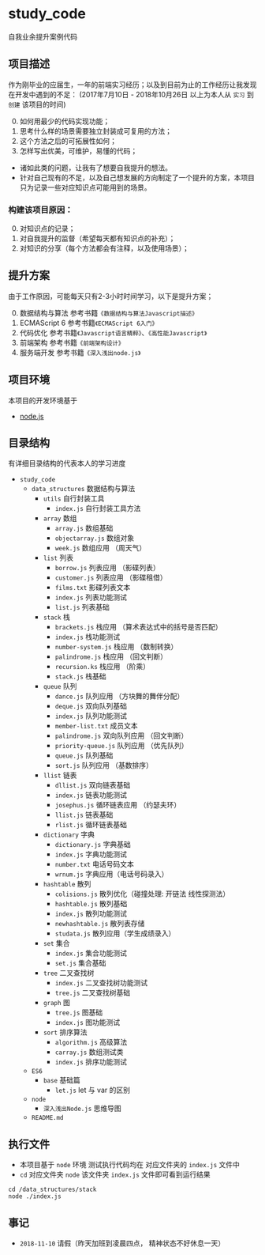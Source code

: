 # study_code
自我业余提升案例代码

## 项目描述
作为刚毕业的应届生，一年的前端实习经历；以及到目前为止的工作经历让我发现在开发中遇到的不足： 
(2017年7月10日 - 2018年10月26日 以上为本人从 `实习` 到 `创建` 该项目的时间)

0. 如何用最少的代码实现功能；
0. 思考什么样的场景需要独立封装成可复用的方法；
0. 这个方法之后的可拓展性如何；
0. 怎样写出优美，可维护，易懂的代码；
- 诸如此类的问题，让我有了想要自我提升的想法。
- 针对自己现有的不足，以及自己想发展的方向制定了一个提升的方案，本项目只为记录一些对应知识点可能用到的场景。

### 构建该项目原因：

0. 对知识点的记录；
0. 对自我提升的监督（希望每天都有知识点的补充）；
0. 对知识的分享（每个方法都会有注释，以及使用场景）；

## 提升方案
由于工作原因，可能每天只有2-3小时时间学习，以下是提升方案；

0. 数据结构与算法 参考书籍`《数据结构与算法Javascript描述》`
0. ECMAScript 6 参考书籍`《ECMAScript 6入门》`
0. 代码优化 参考书籍`《Javascript语言精粹》`、`《高性能Javascript》`
0. 前端架构 参考书籍`《前端架构设计》`
0. 服务端开发 参考书籍`《深入浅出node.js》`

## 项目环境
本项目的开发环境基于
- [node.js](https://nodejs.org/en/)

## 目录结构
有详细目录结构的代表本人的学习进度
- `study_code`
  - `data_structures` 数据结构与算法
    - `utils` 自行封装工具
      - `index.js` 自行封装工具方法
    - `array` 数组
      - `array.js` 数组基础
      - `objectarray.js` 数组对象
      - `week.js` 数组应用 （周天气）
    - `list` 列表
      - `borrow.js` 列表应用 （影碟列表）
      - `customer.js` 列表应用 （影碟租借）
      - `films.txt` 影碟列表文本
      - `index.js` 列表功能测试
      - `list.js` 列表基础
    - `stack` 栈
      - `brackets.js` 栈应用 （算术表达式中的括号是否匹配）
      - `index.js` 栈功能测试
      - `number-system.js` 栈应用 （数制转换）
      - `palindrome.js` 栈应用 （回文判断）
      - `recursion.ks` 栈应用 （阶乘）
      - `stack.js` 栈基础
    - `queue` 队列
      - `dance.js` 队列应用 （方块舞的舞伴分配）
      - `deque.js` 双向队列基础
      - `index.js` 队列功能测试
      - `member-list.txt` 成员文本
      - `palindrome.js` 双向队列应用 （回文判断）
      - `priority-queue.js` 队列应用 （优先队列）
      - `queue.js` 队列基础
      - `sort.js` 队列应用 （基数排序）
    - `llist` 链表
      - `dllist.js` 双向链表基础
      - `index.js` 链表功能测试
      - `josephus.js` 循环链表应用 （约瑟夫环）
      - `llist.js` 链表基础
      - `rlist.js` 循环链表基础
    - `dictionary` 字典
      - `dictionary.js` 字典基础
      - `index.js` 字典功能测试
      - `number.txt` 电话号码文本
      - `wrnum.js` 字典应用（电话号码录入）
    - `hashtable` 散列
      - `colisions.js` 散列优化（碰撞处理: 开链法 线性探测法）
      - `hashtable.js` 散列基础
      - `index.js` 散列功能测试
      - `newhashtable.js` 散列表存储
      - `studata.js` 散列应用（学生成绩录入）
    - `set` 集合
      - `index.js` 集合功能测试
      - `set.js` 集合基础
    - `tree` 二叉查找树
      - `index.js` 二叉查找树功能测试
      - `tree.js` 二叉查找树基础
    - `graph` 图
      - `tree.js` 图基础
      - `index.js` 图功能测试
    - `sort` 排序算法
      - `algorithm.js` 高级算法
      - `carray.js` 数组测试类
      - `index.js` 排序功能测试
  - `ES6`
    - `base` 基础篇
      - `let.js` let 与 var 的区别
  - `node`
    - `深入浅出Node.js` 思维导图
  - `README.md`

## 执行文件

- 本项目基于 `node` 环境 测试执行代码均在 对应文件夹的 `index.js` 文件中
- `cd` 对应文件夹 `node` 该文件夹 `index.js` 文件即可看到运行结果
```
cd /data_structures/stack
node ./index.js
```

## 事记

- `2018-11-10` 请假（昨天加班到凌晨四点， 精神状态不好休息一天）
